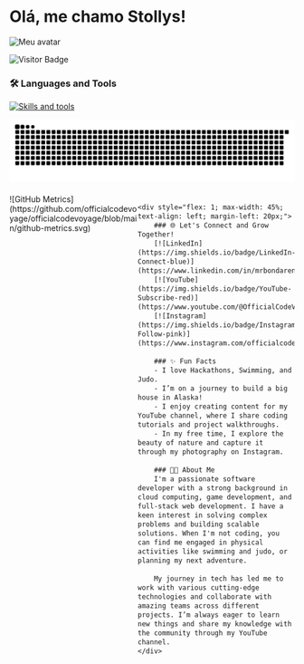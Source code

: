 # Olá, me chamo Stollys!  
<img src="https://github.com/user-attachments/assets/7967f086-4d1d-48b6-ac6b-75abbd5de881" alt="Meu avatar" width="200">

![Visitor Badge](https://visitor-badge.laobi.icu/badge?page_id=pavlo_bondarenko_visitor_badge_simple&left_color=royalblue&right_color=black)

### :hammer_and_wrench: Languages and Tools

[![Skills and tools](https://skillicons.dev/icons?i=aws,azure,cpp,cmake,docker,git,github,js,linux,postgres,py,dotnet,unreal,pycharm)](https://skillicons.dev)

![GitHub Snake](https://raw.githubusercontent.com/OfficialCodeVoyage/OfficialCodeVoyage/58c1bb0b4dd66b4f7678ea697b5d766d5255c840/github-contribution-grid-snake-dark.svg)

<div style="display: flex; justify-content: space-between; align-items: flex-start; margin-top: 20px;">
    <!-- Left Column: Metrics -->
    <div style="flex: 1; max-width: 45%;">
        ![GitHub Metrics](https://github.com/officialcodevoyage/officialcodevoyage/blob/main/github-metrics.svg)
    </div>

    <div style="flex: 1; max-width: 45%; text-align: left; margin-left: 20px;">
        ### 🌐 Let's Connect and Grow Together!
        [![LinkedIn](https://img.shields.io/badge/LinkedIn-Connect-blue)](https://www.linkedin.com/in/mrbondarenko/)
        [![YouTube](https://img.shields.io/badge/YouTube-Subscribe-red)](https://www.youtube.com/@OfficialCodeVoyage)
        [![Instagram](https://img.shields.io/badge/Instagram-Follow-pink)](https://www.instagram.com/officialcodevoyage/)

        ### ✨ Fun Facts
        - I love Hackathons, Swimming, and Judo.
        - I’m on a journey to build a big house in Alaska!
        - I enjoy creating content for my YouTube channel, where I share coding tutorials and project walkthroughs.
        - In my free time, I explore the beauty of nature and capture it through my photography on Instagram.

        ### 🧑‍💻 About Me
        I'm a passionate software developer with a strong background in cloud computing, game development, and full-stack web development. I have a keen interest in solving complex problems and building scalable solutions. When I'm not coding, you can find me engaged in physical activities like swimming and judo, or planning my next adventure.

        My journey in tech has led me to work with various cutting-edge technologies and collaborate with amazing teams across different projects. I’m always eager to learn new things and share my knowledge with the community through my YouTube channel.
    </div>
</div>
